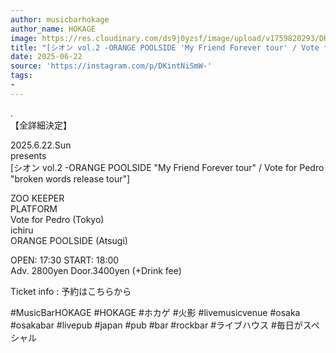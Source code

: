```yaml
---
author: musicbarhokage
author_name: HOKAGE
image: https://res.cloudinary.com/ds9j0yzsf/image/upload/v1759820293/DKintNiSmW-.jpg
title: "[シオン vol.2 -ORANGE POOLSIDE 'My Friend Forever tour' / Vote for Pedro 'broken words release tour']"
date: 2025-06-22
source: 'https://instagram.com/p/DKintNiSmW-'
tags:
- 
---
```

.<br>
【全詳細決定】

2025.6.22.Sun<br>
presents<br>
[シオン vol.2 -ORANGE POOLSIDE "My Friend Forever tour" / Vote for Pedro "broken words release tour"]

ZOO KEEPER<br>
PLATFORM<br>
Vote for Pedro (Tokyo)<br>
ichiru<br>
ORANGE POOLSIDE (Atsugi)

OPEN: 17:30 START: 18:00<br>
Adv. 2800yen Door.3400yen (+Drink fee)

Ticket info : 予約はこちらから

#MusicBarHOKAGE #HOKAGE #ホカゲ #火影 #livemusicvenue #osaka #osakabar #livepub #japan #pub #bar #rockbar #ライブハウス #毎日がスペシャル